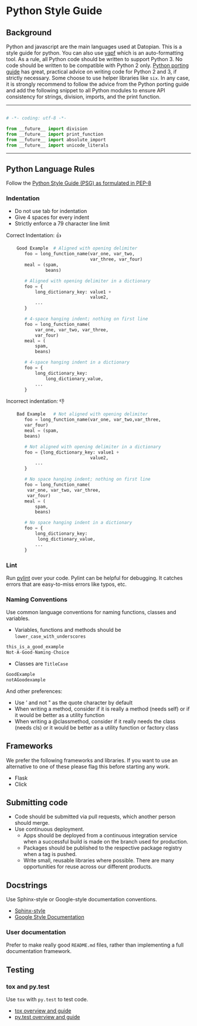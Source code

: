 # Python Style Guide

## Background

Python and javascript are the main languages used at Datopian. This is a style guide for python.
You can also use [yapf](https://github.com/google/yapf/) which is an auto-formatting tool.
As a rule, all Python code should be written to support Python 3. No code should be written to be compatible with Python 2 only.
[Python porting guide](https://docs.python.org/3/howto/pyporting.html) has great, practical advice on writing code for Python 2 and 3, if strictly necessary. Some choose to use helper libraries like `six`. In any case, it is strongly recommend to follow the advice from the Python porting guide and add the following snippet to all Python modules to ensure API consistency for strings, division, imports, and the print function.

---

```python

# -*- coding: utf-8 -*-

from __future__ import division
from __future__ import print_function
from __future__ import absolute_import
from __future__ import unicode_literals

```

---

## Python Language Rules

Follow the [Python Style Guide (PSG) as formulated in PEP-8](http://www.python.org/dev/peps/pep-0008/)

### Indentation

* Do not use tab for indentation
* Give 4 spaces for every indent
* Strictly enforce a 79 character line limit

Correct Indentation: :thumbsup:

```python
    Good Example  # Aligned with opening delimiter
       foo = long_function_name(var_one, var_two,
                                var_three, var_four)
       meal = (spam,
               beans)

       # Aligned with opening delimiter in a dictionary
       foo = {
           long_dictionary_key: value1 +
                                value2,
           ...
       }

       # 4-space hanging indent; nothing on first line
       foo = long_function_name(
           var_one, var_two, var_three,
           var_four)
       meal = (
           spam,
           beans)

       # 4-space hanging indent in a dictionary
       foo = {
           long_dictionary_key:
               long_dictionary_value,
           ...
       }
  ```

Incorrect indentation: :thumbsdown:

```python
    Bad Example   # Not aligned with opening delimiter
       foo = long_function_name(var_one, var_two,var_three,
       var_four)
       meal = (spam,
       beans)

       # Not aligned with opening delimiter in a dictionary
       foo = {long_dictionary_key: value1 +
                                value2,
           ...
       }

       # No space hanging indent; nothing on first line
       foo = long_function_name(
        var_one, var_two, var_three,
        var_four)
       meal = (
           spam,
           beans)

       # No space hanging indent in a dictionary
       foo = {
           long_dictionary_key:
            long_dictionary_value,
           ...
       }
  ```

### Lint

Run [pylint](https://www.pylint.org/) over your code.
Pylint can be helpful for debugging. It catches errors that are easy-to-miss errors like typos, etc.

### Naming Conventions

Use common language conventions for naming functions, classes and variables.

* Variables, functions and methods should be `lower_case_with_underscores`

```python
this_is_a_good_example
Not-A-Good-Naming-Choice
```

* Classes are `TitleCase`

```python
GoodExample
notAGoodexample
```

And other preferences:

* Use ’ and not " as the quote character by default
* When writing a method, consider if it is really a method (needs self) or if it would be better as a utility function
* When writing a @classmethod, consider if it really needs the class (needs cls) or it would be better as a utility function or factory class

## Frameworks

We prefer the following frameworks and libraries. If you want to use an alternative to one of these please flag this before starting any work.

* Flask
* Click

## Submitting code

* Code should be submitted via pull requests, which another person should merge.
* Use continuous deployment.
  * Apps should be deployed from a continuous integration service when a successful build is made on the branch used for production.
  * Packages should be published to the respective package registry when a tag is pushed.
  * Write small, reusable libraries where possible. There are many opportunities for reuse across our different products.

## Docstrings

Use Sphinx-style or Google-style documentation conventions.

* [Sphinx-style](http://packages.python.org/an_example_pypi_project/sphinx.html#function-definitions)
* [Google Style Documentation](https://google.github.io/styleguide/pyguide.html#Comments)

### User documentation

Prefer to make really good ``README.md`` files, rather than implementing a full documentation framework.

## Testing

### tox and py.test

Use `tox` with `py.test` to test code.

* [tox overview and guide](https://tox.readthedocs.io/en/latest/)
* [py.test overview and guide](https://www.guru99.com/pytest-tutorial.html)
